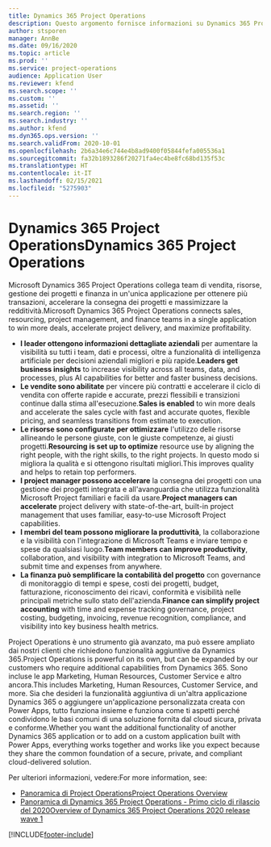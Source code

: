 ```yaml
---
title: Dynamics 365 Project Operations
description: Questo argomento fornisce informazioni su Dynamics 365 Project Operations.
author: stsporen
manager: AnnBe
ms.date: 09/16/2020
ms.topic: article
ms.prod: ''
ms.service: project-operations
audience: Application User
ms.reviewer: kfend
ms.search.scope: ''
ms.custom: ''
ms.assetid: ''
ms.search.region: ''
ms.search.industry: ''
ms.author: kfend
ms.dyn365.ops.version: ''
ms.search.validFrom: 2020-10-01
ms.openlocfilehash: 2b6a34e6c744e4b8ad9400f05844fefa005536a1
ms.sourcegitcommit: fa32b1893286f20271fa4ec4be8fc68bd135f53c
ms.translationtype: HT
ms.contentlocale: it-IT
ms.lasthandoff: 02/15/2021
ms.locfileid: "5275903"
---
```

# <a name="dynamics-365-project-operations"></a><span data-ttu-id="eeb62-103">Dynamics 365 Project Operations</span><span class="sxs-lookup"><span data-stu-id="eeb62-103">Dynamics 365 Project Operations</span></span>

<span data-ttu-id="eeb62-104">Microsoft Dynamics 365 Project Operations collega team di vendita, risorse, gestione dei progetti e finanza in un'unica applicazione per ottenere più transazioni, accelerare la consegna dei progetti e massimizzare la redditività.</span><span class="sxs-lookup"><span data-stu-id="eeb62-104">Microsoft Dynamics 365 Project Operations connects sales, resourcing, project management, and finance teams in a single application to win more deals, accelerate project delivery, and maximize profitability.</span></span>

-   <span data-ttu-id="eeb62-105">**I leader ottengono informazioni dettagliate aziendali** per aumentare la visibilità su tutti i team, dati e processi, oltre a funzionalità di intelligenza artificiale per decisioni aziendali migliori e più rapide.</span><span class="sxs-lookup"><span data-stu-id="eeb62-105">**Leaders get business insights** to increase visibility across all teams, data, and processes, plus AI capabilities for better and faster business decisions.</span></span>
-   <span data-ttu-id="eeb62-106">**Le vendite sono abilitate** per vincere più contratti e accelerare il ciclo di vendita con offerte rapide e accurate, prezzi flessibili e transizioni continue dalla stima all'esecuzione.</span><span class="sxs-lookup"><span data-stu-id="eeb62-106">**Sales is enabled** to win more deals and accelerate the sales cycle with fast and accurate quotes, flexible pricing, and seamless transitions from estimate to execution.</span></span>
-   <span data-ttu-id="eeb62-107">**Le risorse sono configurate per ottimizzare** l'utilizzo delle risorse allineando le persone giuste, con le giuste competenze, ai giusti progetti.</span><span class="sxs-lookup"><span data-stu-id="eeb62-107">**Resourcing is set up to optimize** resource use by aligning the right people, with the right skills, to the right projects.</span></span> <span data-ttu-id="eeb62-108">In questo modo si migliora la qualità e si ottengono risultati migliori.</span><span class="sxs-lookup"><span data-stu-id="eeb62-108">This improves quality and helps to retain top performers.</span></span>
-   <span data-ttu-id="eeb62-109">**I project manager possono accelerare** la consegna dei progetti con una gestione dei progetti integrata e all'avanguardia che utilizza funzionalità Microsoft Project familiari e facili da usare.</span><span class="sxs-lookup"><span data-stu-id="eeb62-109">**Project managers can accelerate** project delivery with state-of-the-art, built-in project management that uses familiar, easy-to-use Microsoft Project capabilities.</span></span>
-   <span data-ttu-id="eeb62-110">**I membri del team possono migliorare la produttività**, la collaborazione e la visibilità con l'integrazione di Microsoft Teams e inviare tempo e spese da qualsiasi luogo.</span><span class="sxs-lookup"><span data-stu-id="eeb62-110">**Team members can improve productivity**, collaboration, and visibility with integration to Microsoft Teams, and submit time and expenses from anywhere.</span></span>
-   <span data-ttu-id="eeb62-111">**La finanza può semplificare la contabilità del progetto** con governance di monitoraggio di tempi e spese, costi dei progetti, budget, fatturazione, riconoscimento dei ricavi, conformità e visibilità nelle principali metriche sullo stato dell'azienda.</span><span class="sxs-lookup"><span data-stu-id="eeb62-111">**Finance can simplify project accounting** with time and expense tracking governance, project costing, budgeting, invoicing, revenue recognition, compliance, and visibility into key business health metrics.</span></span>

<span data-ttu-id="eeb62-112">Project Operations è uno strumento già avanzato, ma può essere ampliato dai nostri clienti che richiedono funzionalità aggiuntive da Dynamics 365.</span><span class="sxs-lookup"><span data-stu-id="eeb62-112">Project Operations is powerful on its own, but can be expanded by our customers who require additional capabilities from Dynamics 365.</span></span> <span data-ttu-id="eeb62-113">Sono incluse le app Marketing, Human Resources, Customer Service e altro ancora.</span><span class="sxs-lookup"><span data-stu-id="eeb62-113">This includes Marketing, Human Resources, Customer Service, and more.</span></span> <span data-ttu-id="eeb62-114">Sia che desideri la funzionalità aggiuntiva di un'altra applicazione Dynamics 365 o aggiungere un'applicazione personalizzata creata con Power Apps, tutto funziona insieme e funziona come ti aspetti perché condividono le basi comuni di una soluzione fornita dal cloud sicura, privata e conforme.</span><span class="sxs-lookup"><span data-stu-id="eeb62-114">Whether you want the additional functionality of another Dynamics 365 application or to add on a custom application built with Power Apps, everything works together and works like you expect because they share the common foundation of a secure, private, and compliant cloud-delivered solution.</span></span>

<span data-ttu-id="eeb62-115">Per ulteriori informazioni, vedere:</span><span class="sxs-lookup"><span data-stu-id="eeb62-115">For more information, see:</span></span>

- [<span data-ttu-id="eeb62-116">Panoramica di Project Operations</span><span class="sxs-lookup"><span data-stu-id="eeb62-116">Project Operations Overview</span></span>](https://dynamics.microsoft.com/en-us/project-operations/overview/)
- [<span data-ttu-id="eeb62-117">Panoramica di Dynamics 365 Project Operations - Primo ciclo di rilascio del 2020</span><span class="sxs-lookup"><span data-stu-id="eeb62-117">Overview of Dynamics 365 Project Operations 2020 release wave 1</span></span>](https://docs.microsoft.com/dynamics365-release-plan/2020wave1/dynamics365-project-operations/)



[!INCLUDE[footer-include](includes/footer-banner.md)]